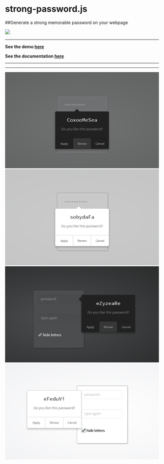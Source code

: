 # strong-password.js



##Generate a strong memorable password on your webpage



![](http://strong-password.exxo.ru/password.gif)


***********

**See the demo [here](http://strong-password.exxo.ru/)**

**See the documentation [here](http://strong-password.exxo.ru/documents/api.html)**

***********
***********

![](pics/01_preview1.jpg)
![](pics/02_preview2.jpg)
![](pics/03_preview3.jpg)
![](pics/04_preview4.jpg)
